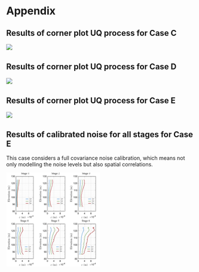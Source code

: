 # Appendix
## Results of corner plot UQ process for Case C
<img src='cornerplot.gif' width = '250'>

## Results of corner plot UQ process for Case D
<img src='cornerplot-1.gif' width = '250'>

## Results of corner plot UQ process for Case E
<img src='cornerplot-2.gif' width = '250'>


## Results of calibrated noise for all stages for Case E
This case considers a full covariance noise calibration, which means not only modelling the noise levels but also spatial correlations.

<img src='image.png' width = '250'>
